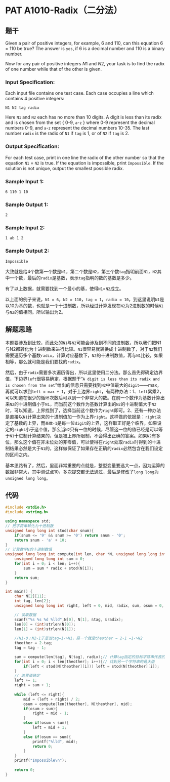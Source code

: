 # PAT A1010-Radix（二分法）

## 题干

Given a pair of positive integers, for example, 6 and 110, can this equation 6 = 110 be true? The answer is `yes`, if 6 is a decimal number and 110 is a binary number.

Now for any pair of positive integers *N*1 and *N*2, your task is to find the radix of one number while that of the other is given.

### Input Specification:

Each input file contains one test case. Each case occupies a line which contains 4 positive integers:

```
N1 N2 tag radix
```

Here `N1` and `N2` each has no more than 10 digits. A digit is less than its radix and is chosen from the set { 0-9, `a`-`z` } where 0-9 represent the decimal numbers 0-9, and `a`-`z` represent the decimal numbers 10-35. The last number `radix` is the radix of `N1` if `tag` is 1, or of `N2` if `tag` is 2.

### Output Specification:

For each test case, print in one line the radix of the other number so that the equation `N1` = `N2` is true. If the equation is impossible, print `Impossible`. If the solution is not unique, output the smallest possible radix.

### Sample Input 1:

```in
6 110 1 10
```

### Sample Output 1:

```out
2
```

### Sample Input 2:

```in
1 ab 1 2
```

### Sample Output 2:

```out
Impossible
```

大致就是给4个数第一个数是`N1`，第二个数是`N2`，第三个数`tag`指明前面`N1`，`N2`其中一个数，最后的`radix`是基数，表示`tag`指明的数的基数是多少。

有了以上数据，就需要找到一个最小的基，使得`N1`=`N2`成立。

以上面的例子来说，`N1 = 6`，`N2 = 110`，`tag = 1`，`radix = 10`，到这里说明`N1`是以10为基的数，也就是一个十进制数，所以经过计算发现在`N2`为2进制数的时候`N1`与`N2`的值相同。所以输出为2。

## 解题思路

本题要涉及到比较，而此处的`N1`与`N2`可能会涉及到不同的进制数，所以我们把N1与N2都转化为十进制数来进行比较。`N1`很容易就转换成十进制数了，对于`N2`我们需要遍历多个基数`radix`，计算对应基数下，`N2`的十进制数值，再与`N1`比较，如果相等，那么就可能是我们要找的`radix`。

然后，由于`radix`需要多次遍历得出，所以这里使用二分法。那么首先得确定边界值，下边界`left`很容易确定，根据题干“`A digit is less than its radix and is chosen from the set`”给出的信息只需要找到`N2`中值最大的`digit`——max，再就可以求到`left = max + 1`，对于上边界`right`，有两种办法：1、`left`累乘2，可以知道在很少的循环次数后可以到一个非常大的数。在前一个数作为基数计算出来`N2`的十进制值小于`N1`，而当前这个数作为基数计算出的`N2`的十进制值大于`N2`时，可以知道，上界找到了，选择当前这个数作为`right`即可。2、还有一种办法是直接以`N1`计算出来的十进制值加一作为上界`right`。这样做的依据是：`right`决定了基数的上界，而`基数-1`是每一位`digit`的上界，这样取正好是个临界，如果设定的`right`小于这个值，那么当`N2`只有一位的时候，尽管这一位的值已经是可以等于`N1`十进制计算结果的，但是被上界所限制，不会得出正确的答案。如果`N2`有多位，那么这个值在非末位处的非零值，可以使得在`right`处取`radix`时得到的十进制结果必然是大于`N1`的，这样做保证了如果存在正确的`radix`必然包含在我们设定的区间之内。

基本思路有了，然后，里面非常重要的点就是，整型变量要选大一点，因为运算的数据非常大，其中测试点10，多次提交都无法通过，最后是修改了`long long`为 `unsigned long long`。

## 代码

```c++
#include <stdio.h>
#include <string.h>

using namespace std;
// 把字符串转化为十进制数
unsigned long long int stod(char snum){
    if(snum <= '9' && snum >= '0') return snum - '0';
    return snum - 'a' + 10;
}
// 计算数字N的十进制数值
unsigned long long int compute(int len, char *N, unsigned long long int radix){
    unsigned long long int sum = 0;
    for(int i = 0; i < len; i++){
        sum = sum * radix + stod(N[i]);
    }
    return sum;
}

int main() {
    char N[2][11];
    int tag, len[2];
    unsigned long long int right, left = 0, mid, radix, sum, osum = 0, theother;

    // 读取数据
    scanf("%s %s %d %lld",N[0], N[1], &tag, &radix);
    len[0] = (int)strlen(N[0]);
    len[1] = (int)strlen(N[1]);
    
  	//N1-0；N2-1于是当tag=1->N1，另一个就是theother = 2-1 =1->N2
    theother = 2-tag;
    tag = tag - 1;

    sum = compute(len[tag], N[tag], radix);// 计算tag指定的目标字符串代表的数的十进制值
    for(int i = 0; i < len[theother]; i++){// 找到另一个字符串的最大值
        if(left < stod(N[theother][i])) left = stod(N[theother][i]);
    }
  	// 边界值确定
    left += 1;
    right = sum + 1;
    
    while (left <= right){
        mid = (left + right) / 2;
        osum = compute(len[theother], N[theother], mid);
        if(osum > sum){
            right = mid - 1;
        }
        else if(osum < sum){
            left = mid + 1;
        }
        else if(osum == sum){
            printf("%lld", mid);
            return 0;
        }
    }
    printf("Impossible\n");
    
    return 0;
}

```


